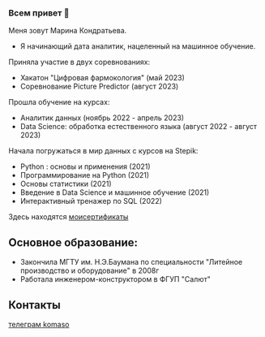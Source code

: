 ### Всем привет 👋
Меня зовут Марина Кондратьева.

- Я начинающий дата аналитик, нацеленный на машинное обучение.

Приняла участие в двух соревнованиях:
 - Хакатон "Цифровая фармокология" (май 2023)
 - Соревнование Picture Predictor (август 2023)

Прошла обучение на курсах:
 - Аналитик данных (ноябрь 2022 - апрель 2023)
 - Data Science: обработка естественного языка (август 2022 - август 2023)
 
 Начала погружаться в мир данных с курсов на Stepik:
 
 - Python : основы и применения (2021)
 - Программирование на Python (2021)
 - Основы статистики (2021)
 - Введение в Data Science и машинное обучение (2021)
 - Интерактивный тренажер по SQL (2022)

Здесь находятся [моисертификаты](https://github.com/Komaso85/komaso85/tree/main/certificates)
## Основное образование:

- Закончила МГТУ им. Н.Э.Баумана по специальности "Литейное производство и оборудование" в 2008г
- Работала инженером-конструктором в ФГУП "Салют"

## Контакты
[телеграм komaso](https://t.me/komaso)
